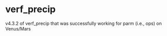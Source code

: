 # verf_precip
v4.3.2 of verf_precip that was successfully working for parm (i.e., ops) on Venus/Mars

